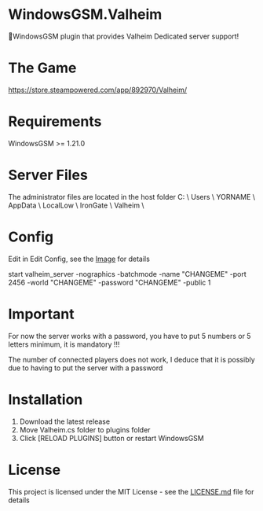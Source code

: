 # WindowsGSM.Valheim
🧩WindowsGSM plugin that provides Valheim Dedicated server support!

# The Game
https://store.steampowered.com/app/892970/Valheim/

# Requirements
WindowsGSM >= 1.21.0

# Server Files
The administrator files are located in the host folder C: \ Users \ YORNAME \ AppData \ LocalLow \ IronGate \ Valheim \

# Config
Edit in Edit Config, see the <a href="https://discord.com/channels/530818985713860649/800673503966789682/810663352782159952">Image</a> for details

start valheim_server -nographics -batchmode -name "CHANGEME" -port 2456 -world "CHANGEME" -password "CHANGEME" -public 1

# Important
For now the server works with a password, you have to put 5 numbers or 5 letters minimum, it is mandatory !!!

The number of connected players does not work, I deduce that it is possibly due to having to put the server with a password

# Installation
  1. Download the latest release
  2. Move Valheim.cs folder to plugins folder
  3. Click [RELOAD PLUGINS] button or restart WindowsGSM

# License
This project is licensed under the MIT License - see the <a href="https://github.com/dkdue/WindowsGSM.Valheim/blob/main/LICENSE">LICENSE.md</a> file for details
